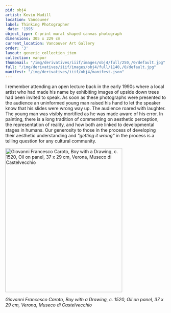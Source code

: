 ```yaml
---
pid: obj4
artist: Kevin Madill
location: Vancouver
label: Thinking Photographer
_date: '1995'
object_type: C-print mural shaped canvas photograph
dimensions: 305 x 229 cm
current_location: Vancouver Art Gallery
order: '3'
layout: generic_collection_item
collection: vanpor
thumbnail: "/img/derivatives/iiif/images/obj4/full/250,/0/default.jpg"
full: "/img/derivatives/iiif/images/obj4/full/1140,/0/default.jpg"
manifest: "/img/derivatives/iiif/obj4/manifest.json"
---
```


I remember attending an open lecture back in the early 1990s where a local artist who had made his name by exhibiting images of upside down trees had been invited to speak. As soon as these photographs were presented to the audience an uninformed young man raised his hand to let the speaker know that his slides were wrong way up. The audience roared with laughter. The young man was visibly mortified as he was made aware of his error. In painting, there is a long tradition of commenting on aesthetic perception, the representation of reality, and how both are linked to developmental stages in humans. Our generosity to those in the process of developing their aesthetic understanding and *"getting it wrong"* in the process is a telling question for any cultural community.

<img src="https://kevmadill.github.io/portraiture-vancouver/img/SupportImages/Caroto.png" alt="Giovanni Francesco Caroto, Boy with a Drawing, c. 1520, Oil on panel, 37 x 29 cm, Verona, Museco di Castelvecchio" width="365.63" height="450"> 

*Giovanni Francesco Caroto, Boy with a Drawing, c. 1520, Oil on panel, 37 x 29 cm, Verona, Museco di Castelvecchio*
